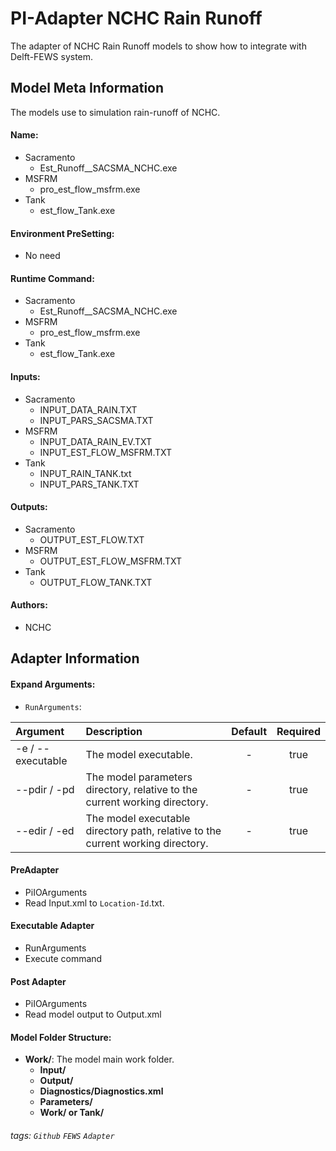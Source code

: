 # PI-Adapter NCHC Rain Runoff
The adapter of NCHC Rain Runoff models to show how to integrate with Delft-FEWS system.

## Model Meta Information

The models use to simulation rain-runoff of NCHC.

#### Name:
- Sacramento
    - Est_Runoff__SACSMA_NCHC.exe
- MSFRM
    - pro_est_flow_msfrm.exe
- Tank
    - est_flow_Tank.exe

#### Environment PreSetting:
- No need

#### Runtime Command:
- Sacramento
    - Est_Runoff__SACSMA_NCHC.exe
- MSFRM
    - pro_est_flow_msfrm.exe
- Tank
    - est_flow_Tank.exe

#### Inputs:
- Sacramento
    - INPUT_DATA_RAIN.TXT
    - INPUT_PARS_SACSMA.TXT
- MSFRM
    - INPUT_DATA_RAIN_EV.TXT
    - INPUT_EST_FLOW_MSFRM.TXT
- Tank
    - INPUT_RAIN_TANK.txt
    - INPUT_PARS_TANK.TXT

#### Outputs:
- Sacramento
    - OUTPUT_EST_FLOW.TXT
- MSFRM
    - OUTPUT_EST_FLOW_MSFRM.TXT
- Tank
    - OUTPUT_FLOW_TANK.TXT

#### Authors:
- NCHC

## Adapter Information

#### Expand Arguments:

- `RunArguments`:

| Argument | Description | Default | Required |
|:------ |:----------- |:-----------:|:-----------:|
| -e / --executable | The model executable. | - | true |
| --pdir / -pd | The model parameters directory, relative to the current working directory. | - | true |
| --edir / -ed | The model executable directory path, relative to the current working directory. | - | true |

#### PreAdapter
- PiIOArguments
- Read Input.xml to `Location-Id`.txt.

#### Executable Adapter
- RunArguments
- Execute command

#### Post Adapter
- PiIOArguments
- Read model output to Output.xml


#### Model Folder Structure:
- **Work/**: The model main work folder.
  - **Input/**
  - **Output/**
  - **Diagnostics/Diagnostics.xml**
  - **Parameters/**
  - **Work/ or Tank/**

###### tags: `Github` `FEWS` `Adapter`